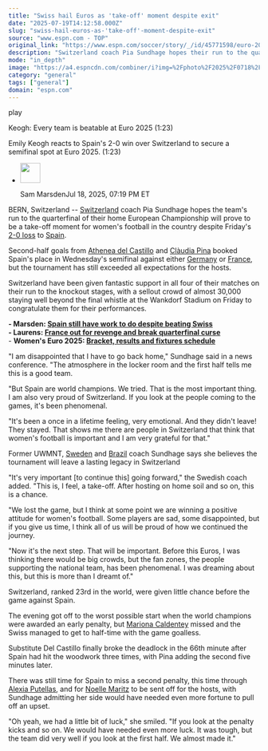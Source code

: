 ```yaml
---
title: "Swiss hail Euros as 'take-off' moment despite exit"
date: "2025-07-19T14:12:58.000Z"
slug: "swiss-hail-euros-as-'take-off'-moment-despite-exit"
source: "www.espn.com - TOP"
original_link: "https://www.espn.com/soccer/story/_/id/45771598/euro-2025-switzerland-hosts-spaiin-take-moment"
description: "Switzerland coach Pia Sundhage hopes their run to the quarterfinals of their home Women's Euro will be a take-off moment for women's football in the country."
mode: "in_depth"
image: "https://a4.espncdn.com/combiner/i?img=%2Fphoto%2F2025%2F0718%2Fr1520772_1296x729_16%2D9.jpg"
category: "general"
tags: ["general"]
domain: "espn.com"
---
```

<div id="readability-page-1" class="page"><div data-video="watch,640,360,45771226" data-cerebro-id="687ac1e696581d0c53a8e786" data-title="Keogh: Every team is beatable at Euro 2025" data-source="espn"><div><picture><source srcset="https://a.espncdn.com/combiner/i?img=%2Fmedia%2Fmotion%2F2025%2F0718%2Fdm_250718_COM_SOC_Analysis_Keogh_Every_team_is_beatable_at_Euro_2025_20250718_GLOBAL%2Fdm_250718_COM_SOC_Analysis_Keogh_Every_team_is_beatable_at_Euro_2025_20250718_GLOBAL.jpg&amp;w=943&amp;h=530&amp;cquality=80&amp;format=jpg" media="(min-width: 376px)"><source srcset="https://a.espncdn.com/combiner/i?img=%2Fmedia%2Fmotion%2F2025%2F0718%2Fdm_250718_COM_SOC_Analysis_Keogh_Every_team_is_beatable_at_Euro_2025_20250718_GLOBAL%2Fdm_250718_COM_SOC_Analysis_Keogh_Every_team_is_beatable_at_Euro_2025_20250718_GLOBAL.jpg&amp;w=375&amp;cquality=80, https://a.espncdn.com/combiner/i?img=%2Fmedia%2Fmotion%2F2025%2F0718%2Fdm_250718_COM_SOC_Analysis_Keogh_Every_team_is_beatable_at_Euro_2025_20250718_GLOBAL%2Fdm_250718_COM_SOC_Analysis_Keogh_Every_team_is_beatable_at_Euro_2025_20250718_GLOBAL.jpg&amp;w=750&amp;cquality=40&amp;format=jpg 2x" media="(max-width: 375px)"></picture><p><span data-id="45771226">play</span></p></div><figcaption><div><p><span>Keogh: Every team is beatable at Euro 2025 (1:23)</span></p><p>Emily Keogh reacts to Spain's 2-0 win over Switzerland to secure a semifinal spot at Euro 2025. (1:23)</p></div></figcaption></div><div><div><ul><li><p><img src="https://a.espncdn.com/combiner/i?img=/i/columnists/espn_generic_m.jpg&amp;h=80&amp;w=80&amp;scale=crop" alt="" width="40" height="40"></p><p>Sam Marsden<span>Jul 18, 2025, 07:19 PM ET</span></p></li></ul></div><p>BERN, Switzerland -- <a data-clubhouse-guid="6d0fbee2-00e0-ed33-b5c7-32fd32a9418a" href="https://www.espn.com/soccer/team?id=17641">Switzerland</a> coach Pia Sundhage hopes the team's run to the quarterfinal of their home European Championship will prove to be a take-off moment for women's football in the country despite Friday's <a href="https://www.espn.com/soccer/report/_/gameId/725222">2-0 loss</a> to <a data-clubhouse-guid="b40064c7-ecaa-338f-74a8-a3eb43071ec3" href="https://www.espn.com/soccer/team?id=17640">Spain</a>.</p><p>Second-half goals from <a data-player-guid="637e6b5f-6841-399d-ac28-382e6e7a3bc4" href="https://www.espn.com/soccer/player/_/id/320355/athenea-del-castillo">Athenea del Castillo</a> and <a data-player-guid="5bc31e64-4bde-256e-e6e0-823a05b3a423" href="https://www.espn.com/soccer/player/_/id/295641/claudia-pina">Clàudia Pina</a> booked Spain's place in Wednesday's semifinal against either <a data-clubhouse-guid="3002cdb6-4d2f-4a63-fb74-f789fa9067fb" href="https://www.espn.com/soccer/team?id=2756">Germany</a> or <a data-clubhouse-guid="b58fe5b5-8b20-f8ea-3330-43c222675ea8" href="https://www.espn.com/soccer/team?id=2755">France</a>, but the tournament has still exceeded all expectations for the hosts.</p><p>Switzerland have been given fantastic support in all four of their matches on their run to the knockout stages, with a sellout crowd of almost 30,000 staying well beyond the final whistle at the Wankdorf Stadium on Friday to congratulate them for their performances.</p><p><strong>- Marsden: <a href="https://www.espn.com/soccer/story/_/id/45771520/spain-reach-first-euros-semifinal-there-work-do">Spain still have work to do despite beating Swiss</a></strong><br>
<strong>- Laurens: <a href="https://www.espn.com/soccer/story/_/id/45761945/france-revenge-vs-bete-noire-germany-euro-2025">France out for revenge and break quarterfinal curse</a></strong><br>
- <strong>Women's Euro 2025: <a href="https://www.espn.com/football/story?_slug_=women-euro-2025-fixtures-results-schedule-bracket&amp;id=44614054" target="_blank">Bracket, results and fixtures schedule</a> </strong></p><p>"I am disappointed that I have to go back home," Sundhage said in a news conference. "The atmosphere in the locker room and the first half tells me this is a good team.</p><p>"But Spain are world champions. We tried. That is the most important thing. I am also very proud of Switzerland. If you look at the people coming to the games, it's been phenomenal.</p><p>"It's been a once in a lifetime feeling, very emotional. And they didn't leave! They stayed. That shows me there are people in Switzerland that think that women's football is important and I am very grateful for that."</p><p>Former UWMNT, <a data-clubhouse-guid="bbcbd33c-6b7a-5014-8fb5-fa60cd55a021" href="https://www.espn.com/soccer/team?id=2764">Sweden</a> and <a data-clubhouse-guid="51cac49c-4eb8-9dc4-a697-3e79cf4d053d" href="https://www.espn.com/soccer/team?id=2752">Brazil</a> coach Sundhage says she believes the tournament will leave a lasting legacy in Switzerland</p><p>"It's very important [to continue this] going forward," the Swedish coach added. "This is, I feel, a take-off. After hosting on home soil and so on, this is a chance.</p><p>"We lost the game, but I think at some point we are winning a positive attitude for women's football. Some players are sad, some disappointed, but if you give us time, I think all of us will be proud of how we continued the journey.</p><p>"Now it's the next step. That will be important. Before this Euros, I was thinking there would be big crowds, but the fan zones, the people supporting the national team, has been phenomenal. I was dreaming about this, but this is more than I dreamt of."</p><p>Switzerland, ranked 23rd in the world, were given little chance before the game against Spain.</p><p>The evening got off to the worst possible start when the world champions were awarded an early penalty, but <a data-player-guid="d8df9431-2532-e582-2043-259fa43c9b1a" href="https://www.espn.com/soccer/player/_/id/257473/mariona-caldentey">Mariona Caldentey</a> missed and the Swiss managed to get to half-time with the game goalless.</p><p>Substitute Del Castillo finally broke the deadlock in the 66th minute after Spain had hit the woodwork three times, with Pina adding the second five minutes later.</p><p>There was still time for Spain to miss a second penalty, this time through <a data-player-guid="2144667f-1168-ce75-7e69-96d814362a8e" href="https://www.espn.com/soccer/player/_/id/219995/alexia-putellas">Alexia Putellas</a>, and for <a data-player-guid="65df575e-cc29-d5d5-cb70-3dc36bb82ec7" href="https://www.espn.com/soccer/player/_/id/220024/noelle-maritz">Noelle Maritz</a> to be sent off for the hosts, with Sundhage admitting her side would have needed even more fortune to pull off an upset.</p><p>"Oh yeah, we had a little bit of luck," she smiled. "If you look at the penalty kicks and so on. We would have needed even more luck. It was tough, but the team did very well if you look at the first half. We almost made it."</p>
</div></div>